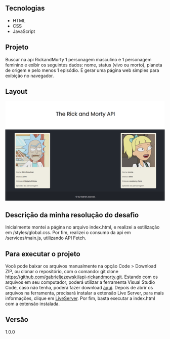 ## Tecnologias

- HTML
- CSS
- JavaScript

## Projeto

Buscar na api <a href="https://rickandmortyapi.com/documentation"></a> RickandMorty 1 personagem masculino e 1 personagem feminino e exibir os seguintes dados: nome, status (vivo ou morto), planeta de origem e pelo menos 1 episódio. E gerar uma página web simples para exibição no navegador.

## Layout

<img alt="Layout" src="/images/layout.png" width="1000px" />

## Descrição da minha resolução do desafio

Inicialmente montei a página no arquivo index.html, e realizei a estilização em /styles/global.css. Por fim, realizei o consumo da api em /services/main.js, utilizando API Fetch.

## Para executar o projeto

Você pode baixar os arquivos manualmente na opção Code > Download ZIP, ou clonar o repositório, com o comando: git clone https://github.com/gabrieljezewski/api-rickandmorty.git. Estando com os arquivos em seu computador, poderá utilizar a ferramenta Visual Studio Code, caso não tenha, poderá fazer download <a href="https://code.visualstudio.com/download">aqui</a>.
Depois de abrir os arquivos na ferramenta, precisará instalar a extensão Live Server, para mais informações, clique em <a href="https://marketplace.visualstudio.com/items?itemName=ritwickdey.LiveServer">LiveServer</a>.
Por fim, basta executar a index.html com a extensão instalada.

## Versão

1.0.0
